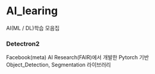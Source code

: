 # AI_learing
AI(ML / DL)학습 모음집

### Detectron2
Facebook(meta) AI Research(FAIR)에서 개발한 Pytorch 기반 Object_Detection, Segmentation 라이브러리<br>
